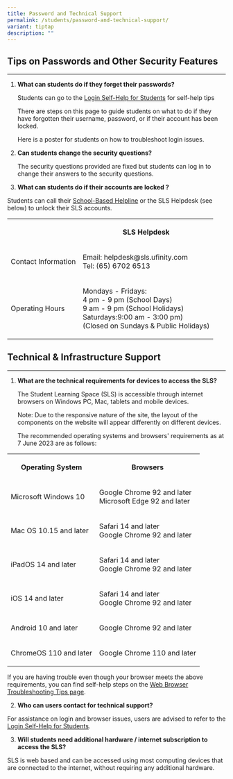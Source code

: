 ```yaml
---
title: Password and Technical Support
permalink: /students/password-and-technical-support/
variant: tiptap
description: ""
---
```

<h2>Tips on Passwords and Other Security Features</h2>
<hr>
<ol data-tight="true" class="tight">
<li>
<p><strong>What can students do if they forget their passwords?</strong>
</p>
<p>Students can go to the <a href="/login-troubleshooting/authentication/log-in-with-mims-student/" rel="noopener noreferrer nofollow" target="_blank">Login Self-Help for Students</a> for
self-help tips</p>
<p>There are steps on this page to guide students on what to do if they have
forgotten their username, password, or if their account has been locked.</p>
<p>Here is a poster for students on how to troubleshoot login issues.</p>
</li>
<li>
<p><strong>Can students change the security questions?</strong>
</p>
<p>The security questions provided are fixed but students can log in to change
their answers to the security questions.</p>
</li>
<li>
<p><strong>What can students do if their accounts are locked ?</strong>
</p>
</li>
</ol>
<p>Students can call their <a href="/login-troubleshooting/get-help/get-help-from-your-school/" rel="noopener noreferrer nofollow" target="_blank">School-Based Helpline</a> or
the SLS Helpdesk (see below) to unlock their SLS accounts.</p>
<table style="minWidth: 50px">
<colgroup>
<col>
<col>
</colgroup>
<tbody>
<tr>
<th rowspan="1" colspan="1">
<p></p>
</th>
<th rowspan="1" colspan="1">
<p>SLS Helpdesk</p>
</th>
</tr>
<tr>
<td rowspan="1" colspan="1">
<p>Contact Information</p>
</td>
<td rowspan="1" colspan="1">
<p>Email: helpdesk@sls.ufinity.com
<br>Tel: (65) 6702 6513</p>
</td>
</tr>
<tr>
<td rowspan="1" colspan="1">
<p>Operating Hours</p>
</td>
<td rowspan="1" colspan="1">
<p>Mondays - Fridays:
<br>4 pm - 9 pm (School Days)
<br>9 am - 9 pm (School Holidays)
<br>Saturdays:9:00 am - 3:00 pm)
<br>(Closed on Sundays &amp; Public Holidays)</p>
</td>
</tr>
</tbody>
</table>
<h2>Technical &amp; Infrastructure Support</h2>
<hr>
<ol>
<li>
<p><strong>What are the technical requirements for devices to access the SLS?</strong>
</p>
<p>The Student Learning Space (SLS) is accessible through internet browsers
on Windows PC, Mac, tablets and mobile devices.</p>
<p>Note: Due to the responsive nature of the site, the layout of the components
on the website will appear differently on different devices.</p>
<p>The recommended operating systems and browsers' requirements as at 7 June
2023 are as follows:</p>
</li>
</ol>
<table style="minWidth: 50px">
<colgroup>
<col>
<col>
</colgroup>
<tbody>
<tr>
<th rowspan="1" colspan="1">
<p>Operating System</p>
</th>
<th rowspan="1" colspan="1">
<p>Browsers</p>
</th>
</tr>
<tr>
<td rowspan="1" colspan="1">
<p>Microsoft Windows 10</p>
</td>
<td rowspan="1" colspan="1">
<p>Google Chrome 92 and later
<br>Microsoft Edge 92 and later</p>
</td>
</tr>
<tr>
<td rowspan="1" colspan="1">
<p>Mac OS 10.15 and later</p>
</td>
<td rowspan="1" colspan="1">
<p>Safari 14 and later
<br>Google Chrome 92 and later</p>
</td>
</tr>
<tr>
<td rowspan="1" colspan="1">
<p>iPadOS 14 and later</p>
</td>
<td rowspan="1" colspan="1">
<p>Safari 14 and later
<br>Google Chrome 92 and later</p>
</td>
</tr>
<tr>
<td rowspan="1" colspan="1">
<p>iOS 14 and later</p>
</td>
<td rowspan="1" colspan="1">
<p>Safari 14 and later
<br>Google Chrome 92 and later</p>
</td>
</tr>
<tr>
<td rowspan="1" colspan="1">
<p>Android 10 and later</p>
</td>
<td rowspan="1" colspan="1">
<p>Google Chrome 92 and later</p>
</td>
</tr>
<tr>
<td rowspan="1" colspan="1">
<p>ChromeOS 110 and later</p>
</td>
<td rowspan="1" colspan="1">
<p>Google Chrome 110 and later</p>
</td>
</tr>
</tbody>
</table>
<p>If you are having trouble even though your browser meets the above requirements,
you can find self-help steps on the <a href="/login-troubleshooting/technical-issues/web-browser-troubleshooting-tips/" rel="noopener noreferrer nofollow" target="_blank">Web Browser Troubleshooting Tips page</a>.</p>
<ol start="2" data-tight="true" class="tight">
<li>
<p><strong>Who can users contact for technical support?</strong>
</p>
</li>
</ol>
<p>For assistance on login and browser issues, users are advised to refer
to the <a href="/login-troubleshooting/authentication/log-in-with-mims-student/" rel="noopener noreferrer nofollow" target="_blank">Login Self-Help for Students</a>.</p>
<ol start="3" data-tight="true" class="tight">
<li>
<p><strong>Will students need additional hardware / internet subscription to access the SLS?</strong>
</p>
</li>
</ol>
<p>SLS is web based and can be accessed using most computing devices that
are connected to the internet, without requiring any additional hardware.</p>